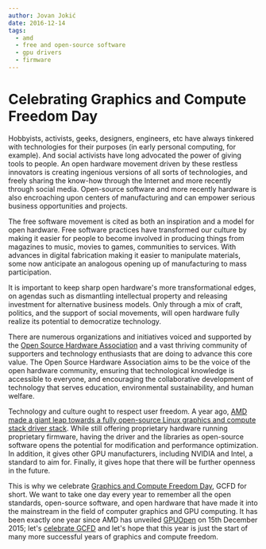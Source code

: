 ```yaml
---
author: Jovan Jokić
date: 2016-12-14
tags:
  - amd
  - free and open-source software
  - gpu drivers
  - firmware
---
```


# Celebrating Graphics and Compute Freedom Day

Hobbyists, activists, geeks, designers, engineers, etc have always tinkered with technologies for their purposes (in early personal computing, for example). And social activists have long advocated the power of giving tools to people. An open hardware movement driven by these restless innovators is creating ingenious versions of all sorts of technologies, and freely sharing the know-how through the Internet and more recently through social media. Open-source software and more recently hardware is also encroaching upon centers of manufacturing and can empower serious business opportunities and projects.

The free software movement is cited as both an inspiration and a model for open hardware. Free software practices have transformed our culture by making it easier for people to become involved in producing things from magazines to music, movies to games, communities to services. With advances in digital fabrication making it easier to manipulate materials, some now anticipate an analogous opening up of manufacturing to mass participation.

<!-- more -->

It is important to keep sharp open hardware's more transformational edges, on agendas such as dismantling intellectual property and releasing investment for alternative business models. Only through a mix of craft, politics, and the support of social movements, will open hardware fully realize its potential to democratize technology.

There are numerous organizations and initiatives voiced and supported by the [Open Source Hardware Association](https://www.oshwa.org/) and a vast thriving community of supporters and technology enthusiasts that are doing to advance this core value. The Open Source Hardware Association aims to be the voice of the open hardware community, ensuring that technological knowledge is accessible to everyone, and encouraging the collaborative development of technology that serves education, environmental sustainability, and human welfare.

Technology and culture ought to respect user freedom. A year ago, [AMD made a giant leap towards a fully open-source Linux graphics and compute stack driver stack](2016-01-17-amd-and-the-open-source-community-are-writing-history.md). While still offering proprietary hardware running proprietary firmware, having the driver and the libraries as open-source software opens the potential for modification and performance optimization. In addition, it gives other GPU manufacturers, including NVIDIA and Intel, a standard to aim for. Finally, it gives hope that there will be further openness in the future.

This is why we celebrate [Graphics and Compute Freedom Day](https://freedomday.github.io/graphicsandcompute/), GCFD for short. We want to take one day every year to remember all the open standards, open-source software, and open hardware that have made it into the mainstream in the field of computer graphics and GPU computing. It has been exactly one year since AMD has unveiled [GPUOpen](https://gpuopen.com/) on 15th December 2015; let's [celebrate GCFD](https://freedomday.github.io/graphicsandcompute/2016.html) and let's hope that this year is just the start of many more successful years of graphics and compute freedom.
